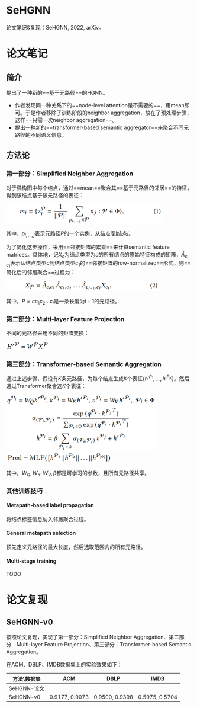 # SeHGNN
论文笔记&amp;复现：SeHGNN, 2022, arXiv。

# 论文笔记

## 简介

提出了一种新的==基于元路径==的HGNN。

* 作者发现同一种关系下的==node-level attention是不需要的==，用mean即可。于是作者移除了训练阶段的neighbor aggregation，放在了预处理步骤，这样==只需一次neighbor aggregation==。
* 提出一种新的==transformer-based semantic aggregator==来聚合不同元路径的不同语义信息。

## 方法论

### 第一部分：Simplified Neighbor Aggregation

对于异构图中每个结点，通过==mean==聚合其==基于元路径的邻居==的特征，得到该结点基于该元路径的表征：

<img src="./img/image-20221022152855427.png" alt="image-20221022152855427" style="zoom:50%;" />

其中，$p_{i, ..., j}$表示元路径$P$的一个实例，从结点$i$到结点$j$。

为了简化这步操作，采用==邻接矩阵的累乘==来计算semantic feature matrices。具体地，记$X_c$为结点类型为$c$的所有结点的原始特征构成的矩阵，$\hat{A}_{c, c_1}$表示从结点类型$c$到结点类型$c_1$的==邻接矩阵的row-normalized==形式，则==简化后的邻居聚合==过程为：

<img src="./img/image-20221022154649736.png" alt="image-20221022154649736" style="zoom:50%;" />

其中，$P = c c_1 c_2 ... c_l$是一条长度为$l+1$的元路径。

### 第二部分：Multi-layer Feature Projection

不同的元路径采用不同的矩阵变换：

<img src="./img/image-20221022161336162.png" alt="image-20221022161336162" style="zoom:50%;" />

### 第三部分：Transformer-based Semantic Aggregation

通过上述步骤，假设有$K$条元路径，为每个结点生成$K$个表征$\{ h'^{P_1}, ..., h'^{P_K} \}$。然后通过Transformer聚合这$K$个表征：

<img src="./img/image-20221022161834776.png" alt="image-20221022161834776" style="zoom:50%;" />

<img src="./img/image-20221022161853194.png" alt="image-20221022161853194" style="zoom:50%;" />

其中，$W_Q, W_K, W_V, \beta$都是可学习的参数，且所有元路径共享。

### 其他训练技巧

#### Metapath-based label propagation

将结点标签信息纳入邻居聚合过程。

#### General metapath selection

预先定义元路径的最大长度，然后选取范围内的所有元路径。

#### Multi-stage training

TODO

# 论文复现

## SeHGNN-v0

按照论文复现，实现了第一部分：Simplified Neighbor Aggregation、第二部分：Multi-layer Feature Projection、第三部分：Transformer-based Semantic Aggregation。

在ACM、DBLP、IMDB数据集上的实验效果如下：

| 方法\数据集 | ACM            | DBLP           | IMDB           |
| ----------- | -------------- | -------------- | -------------- |
| SeHGNN-论文 |                |                |                |
| SeHGNN-v0   | 0.9177, 0.9073 | 0.9500, 0.9398 | 0.5975, 0.5704 |

